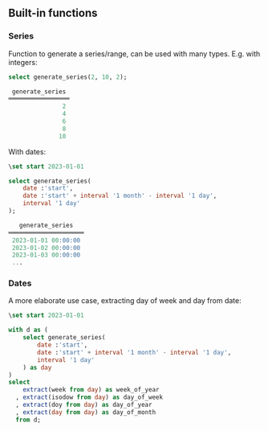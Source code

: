 ## Built-in functions

### Series

Function to generate a series/range, can be used with many types.
E.g. with integers:

```sql
select generate_series(2, 10, 2);

 generate_series
═════════════════
               2
               4
               6
               8
              10
```

With dates:

```sql
\set start 2023-01-01

select generate_series(
    date :'start',
    date :'start' + interval '1 month' - interval '1 day',
    interval '1 day'
);

   generate_series
═════════════════════
 2023-01-01 00:00:00
 2023-01-02 00:00:00
 2023-01-03 00:00:00
 ...

```

### Dates

A more elaborate use case, extracting day of week and day from date:

```sql
\set start 2023-01-01

with d as (
    select generate_series(
        date :'start',
        date :'start' + interval '1 month' - interval '1 day',
        interval '1 day'
    ) as day
)
select
    extract(week from day) as week_of_year
  , extract(isodow from day) as day_of_week
  , extract(doy from day) as day_of_year
  , extract(day from day) as day_of_month
  from d;
```
